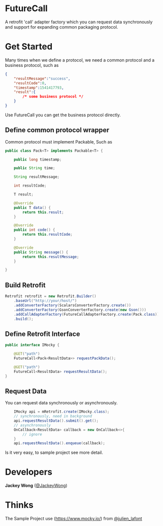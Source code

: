 FutureCall
=
A retrofit 'call' adapter factory which you can request data 
synchronously and support for expanding common packaging protocol.

Get Started
=
Many times when we define a protocol, we need a common protocol 
and a business protocol, such as

```json
{
    "resultMessage":"success",
    "resultCode":0,
    "timestamp":1541417793,
    "result":{
        /* some business protocol */
    }
}
```

Use FutureCall you can get the business protocol directly.

Define common protocol wrapper
-
Common protocol must implement Packable, Such as

```java
public class Pack<T> implements Packable<T> {

    public long timestamp;

    public String time;

    String resultMessage;

    int resultCode;

    T result;

    @Override
    public T data() {
        return this.result;
    }

    @Override
    public int code() {
        return this.resultCode;
    }

    @Override
    public String message() {
        return this.resultMessage;
    }

}
```

Build Retrofit
-

```java
Retrofit retrofit = new Retrofit.Builder() 
    .baseUrl("http://your/host/")
    .addConverterFactory(ScalarsConverterFactory.create())
    .addConverterFactory(GsonConverterFactory.create(new Gson()))
    .addCallAdapterFactory(FutureCallAdapterFactory.create(Pack.class))
    .build();
```

Define Retrofit Interface
-

```java
public interface IMocky {

    @GET("path")
    FutureCall<Pack<ResultData>> requestPackData();

    @GET("path")
    FutureCall<ResultData> requestResultData();
}
```

Request Data
-

You can request data synchronously or asynchronously.

```java
    IMocky api = mRetrofit.create(IMocky.class);
    // synchronously, need in background
    api.requestResultData().submit().get();
    // asynchronously
    OnCallback<ResultData> callback = new OnCallback<>{
        // ignore
    }
    api.requestResultData().enqueue(callback);
```
Is it very easy, to sample project see more detail.


Developers
=

**Jackey Wong** ([@JackeyWong](https://github.com/JackeyWong))


Thinks
=

The Sample Project use (https://www.mocky.io/) from [@julien_lafont](https://www.twitter.com/julien_lafont)
